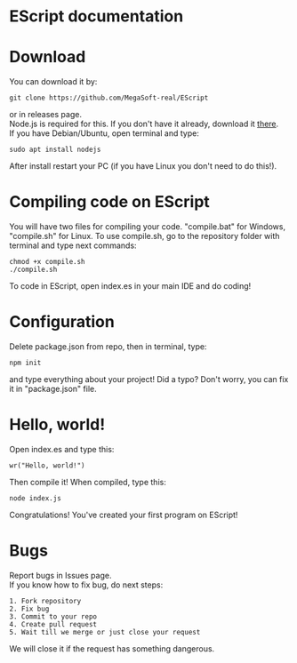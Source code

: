 # EScript documentation

# Download
You can download it by:

    git clone https://github.com/MegaSoft-real/EScript
or in releases page.<br>
Node.js is required for this. If you don't have it already, download it [there](nodejs.org).<br>
If you have Debian/Ubuntu, open terminal and type:

    sudo apt install nodejs
After install restart your PC (if you have Linux you don't need to do this!).
# Compiling code on EScript
You will have two files for compiling your code. "compile.bat" for Windows, "compile.sh" for Linux.
To use compile.sh, go to the repository folder with terminal and type next commands:

    chmod +x compile.sh
    ./compile.sh
To code in EScript, open index.es in your main IDE and do coding!
# Configuration
Delete package.json from repo, then in terminal, type:

    npm init
and type everything about your project!
Did a typo? Don't worry, you can fix it in "package.json" file.
# Hello, world!
Open index.es and type this:

    wr("Hello, world!")
Then compile it! When compiled, type this:

    node index.js
Congratulations! You've created your first program on EScript!
# Bugs
Report bugs in Issues page.<br>
If you know how to fix bug, do next steps:<br>

    1. Fork repository
    2. Fix bug
    3. Commit to your repo
    4. Create pull request
    5. Wait till we merge or just close your request
We will close it if the request has something dangerous.
